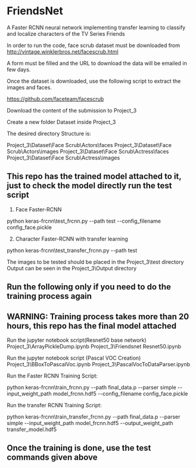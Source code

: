 # FriendsNet
A Faster RCNN neural network implementing transfer learning to classify and localize characters of the TV Series Friends

In order to run the code, face scrub dataset must be downloaded from http://vintage.winklerbros.net/facescrub.html

A form must be filled and the URL to download the data will be emailed in few days.

Once the dataset is downloaded, use the following script to extract the images and faces.

https://github.com/faceteam/facescrub

Download the content of the submission to Project_3

Create a new folder Dataset inside Project_3

The desired directory Structure is:

Project_3\Dataset\Face Scrub\Actors\faces
Project_3\Dataset\Face Scrub\Actors\images
Project_3\Dataset\Face Scrub\Actress\faces
Project_3\Dataset\Face Scrub\Actress\images

## This repo has the trained model attached to it, just to check the model directly run the test script

1. Face Faster-RCNN

python keras-frcnn\test_frcnn.py --path test --config_filename config_face.pickle

2. Character Faster-RCNN with transfer learning

python keras-frcnn\test_transfer_frcnn.py --path test

The images to be tested should be placed in the Project_3\test directory
Output can be seen in the Project_3\Output directory


## Run the following only if you need to do the training process again
## WARNING: Training process takes more than 20 hours, this repo has the final model attached

Run the jupyter notebook script(Resnet50 base network)
Project_3\ArrayPickleDump.ipynb
Project_3\Friendsnet Resnet50.ipynb

Run the jupyter notebook script (Pascal VOC Creation)
Project_3\BBoxToPascalVoc.ipynb
Project_3\PascalVocToDataParser.ipynb

Run the Faster RCNN Training Script:

python keras-frcnn\train_frcnn.py --path final_data.p --parser simple --input_weight_path model_frcnn.hdf5 --config_filename config_face.pickle

Run the transfer RCNN Training Script:

python keras-frcnn\train_transfer_frcnn.py --path final_data.p --parser simple --input_weight_path model_frcnn.hdf5 --output_weight_path transfer_model.hdf5


## Once the training is done, use the test commands given above
